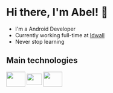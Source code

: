 # Hi there, I'm Abel! 👋

- I'm a Android Developer
- Currently working full-time at [Idwall](https://idwall.co/)
- Never stop learning

## Main technologies
<div style = "display: inline_block">
 <img align="center" height="40" width="50" src="https://cdn.jsdelivr.net/gh/devicons/devicon/icons/android/android-plain.svg" />
 <img align="center" height="30" width="40" src="https://cdn.jsdelivr.net/gh/devicons/devicon/icons/kotlin/kotlin-original.svg" />
 <img align="center" height="40" width="50" src="https://cdn.jsdelivr.net/gh/devicons/devicon/icons/java/java-original.svg" />
</div>
